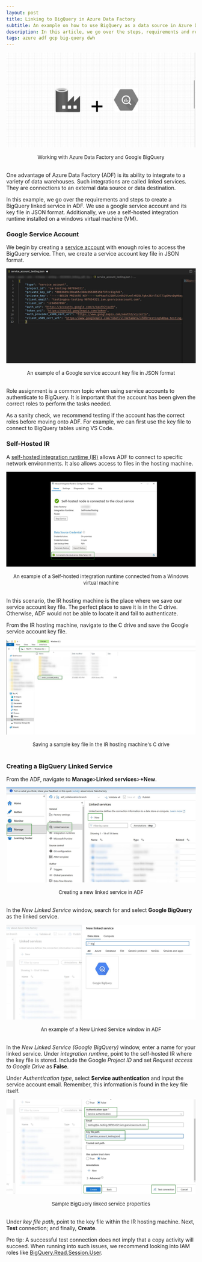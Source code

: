 ```yaml
---
layout: post
title: Linking to BigQuery in Azure Data Factory
subtitle: An example on how to use BigQuery as a data source in Azure Data Factory
description: In this article, we go over the steps, requirements and recommendations when creating a BigQuery linked service in Azure Data Factory. 
tags: azure adf gcp big-query dwh
---
```


![](/asset/screenshot/2023-03-31-linking-adf-bq-img01.jpg)
<font size="-1"><center><span> Working with Azure Data Factory and Google BigQuery </span></center></font>
<br>
 
One advantage of Azure Data Factory (ADF) is its ability to integrate to a variety of data warehouses. Such integrations are called linked services. They are connections to an external data source or data destination.

In this example, we go over the requirements and steps to create a BigQuery linked service in ADF. We use a google service account and its key file in JSON format. Additionally, we use a self-hosted integration runtime installed on a windows virtual machine (VM).  

### Google Service Account

We begin by creating a [service account](https://cloud.google.com/iam/docs/keys-create-delete#iam-service-account-keys-create-console) with enough roles to access the BigQuery service. Then, we create a service account key file in JSON format.

![2023-03-31-linking-adf-bq-img02](/asset/screenshot/2023-03-31-linking-adf-bq-img02.jpg)
<font size="-1"><center><span> An example of a Google service account key file in JSON format </span></center></font>
<br>

Role assignment is a common topic when using service accounts to authenticate to BigQuery. It is important that the account has been given the correct roles to perform the tasks needed.

As a sanity check, we recommend testing if the account has the correct roles before moving onto ADF. For example, we can first use the key file to connect to BigQuery tables using VS Code.

### Self-Hosted IR

A [self-hosted integration runtime (IR)](https://learn.microsoft.com/en-us/azure/data-factory/create-self-hosted-integration-runtime?tabs=data-factory) allows ADF to connect to specific network environments. It also allows access to files in the hosting machine. 

![2023-03-31-linking-adf-bq-img03](/asset/screenshot/2023-03-31-linking-adf-bq-img03.jpg)
<font size="-1"><center><span> An example of a Self-hosted integration runtime connected from a Windows virtual machine </span></center></font>
<br>


In this scenario, the IR hosting machine is the place where we  save our service account key file. The perfect place to save it is in the C drive. Otherwise, ADF would not be able to locate it and fail to authenticate. 

From the IR hosting machine, navigate to the C drive and save the Google service account key file.

![2023-03-31-linking-adf-bq-img04](/asset/screenshot/2023-03-31-linking-adf-bq-img04.jpg)
<font size="-1"><center><span> Saving a sample key file in the IR hosting machine's C drive </span></center></font>
<br>

### Creating a BigQuery Linked Service

From the ADF, navigate to **Manage**>**Linked services**>**+New**.

![2023-03-31-linking-adf-bq-img05](/asset/screenshot/2023-03-31-linking-adf-bq-img05.jpg)
<font size="-1"><center><span> Creating a new linked service in ADF </span></center></font>
<br>

In the *New Linked Service* window, search for and select **Google BigQuery** as the linked service.

![2023-03-31-linking-adf-bq-img06](/asset/screenshot/2023-03-31-linking-adf-bq-img06.jpg)
<font size="-1"><center><span> An example of a New Linked Service window in ADF </span></center></font>
<br>

In the *New Linked Service (Google BigQuery)* window, enter a name for your linked service. Under *integration runtime*, point to the self-hosted IR where the key file is stored. Include the Google *Project ID* and set *Request access to Google Drive* as **False**.  

Under *Authentication type*, select **Service authentication** and input the service account email. Remember, this information is found in the key file itself. 

![2023-03-31-linking-adf-bq-img07](/asset/screenshot/2023-03-31-linking-adf-bq-img07.jpg)
<font size="-1"><center><span> Sample BigQuery linked service properties </span></center></font>
<br>

Under *key file path*, point to the key file within the IR hosting machine. Next, **Test** connection; and finally, **Create**.

Pro tip: A successful test connection does not imply that a copy activity will succeed. When running into such issues, we recommend looking into IAM roles like [BigQuery.Read.Session.User](https://community.powerbi.com/t5/Service/BIgQuery-Account-Permissions/m-p/1404853).
